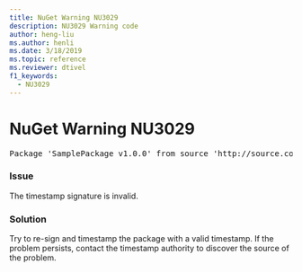 ```yaml
---
title: NuGet Warning NU3029
description: NU3029 Warning code
author: heng-liu
ms.author: henli
ms.date: 3/18/2019
ms.topic: reference
ms.reviewer: dtivel
f1_keywords: 
  - NU3029
---
```


# NuGet Warning NU3029

<pre>Package 'SamplePackage v1.0.0' from source 'http://source.com/index.json': The timestamp signature is invalid.</pre>

### Issue

The timestamp signature is invalid.


### Solution

Try to re-sign and timestamp the package with a valid timestamp. If the problem persists, contact the timestamp authority to discover the source of the problem.